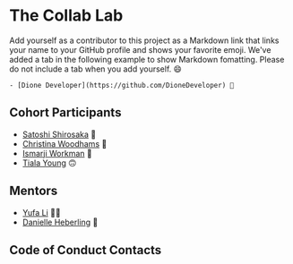 # The Collab Lab

Add yourself as a contributor to this project as a Markdown link that links your name to your GitHub profile and shows your favorite emoji. We've added a tab in the following example to show Markdown fomatting. Please do not include a tab when you add yourself. 😄

    - [Dione Developer](https://github.com/DioneDeveloper) 💅

## Cohort Participants

- [Satoshi Shirosaka](https://github.com/Satoshi-Sh) 🙏
- [Christina Woodhams](https://github.com/polly89) 💃
- [Ismarji Workman](https://github.com/ismarjiw) 🧋
- [Tiala Young](https://github.com/tialaaa) 🙃

## Mentors

- [Yufa Li](https://github.com/01001101CK) 🧘‍♀️
- [Danielle Heberling](https://github.com/deeheber) 🧐

## Code of Conduct Contacts
